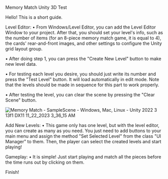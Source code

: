 Memory Match
Unity 3D Test

Hello! This is a short guide.

Level Editor:
•  From Windows/Level Editor, you can add the Level Editor Window to your project. After that, you should set your level's info, such as the number of items (for an 8-piece memory match game, it is equal to 4), the cards' rear-and-front images, and other settings to configure the Unity grid layout group.

•  After doing step 1, you can press the "Create New Level" button to make new level data.

•  For testing each level you desire, you should just write its number and press the "Test Level" button. It will load automatically in edit mode. Note that the levels should be made in sequence for this part to work properly.

•  After testing the level, you can clear the scene by pressing the "Clear Scene" button.

![Memory Match - SampleScene - Windows, Mac, Linux - Unity 2022 3 13f1 _DX11_ 11_22_2023 3_36_15 AM](https://github.com/Elessar120/Memory-Match/assets/49751850/526e15d2-040f-4ef3-8228-87e0abeae013)

Add New Levels:
•  This game only has one level, but with the level editor, you can create as many as you need. You just need to add buttons to your main menu and assign the method "Set Selected Level" from the class "UI Manager" to them. Then, the player can select the created levels and start playing!

Gameplay:
•  It is simple! Just start playing and match all the pieces before the time runs out by clicking on them.

Finish!
